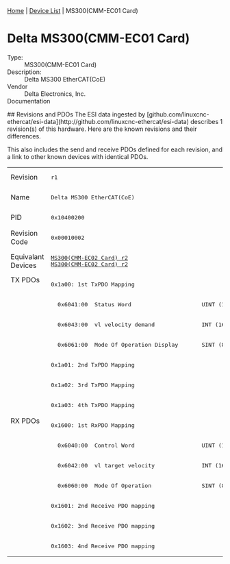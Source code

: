 <div class="nav"><a href="/esi-data">Home</a> | <a href="/esi-data/devices">Device List</a> | MS300(CMM-EC01 Card)</div>

#  Delta MS300(CMM-EC01 Card)

<dl>
  <dt>Type:</dt><dd>MS300(CMM-EC01 Card)</dd>
  <dt>Description:</dt><dd>Delta MS300 EtherCAT(CoE)</dd>
  <dt>Vendor</dt><dd>Delta Electronics, Inc.</dd>
  <dt>Documentation</dt><dd><a href=""></a></dd>
</dl>
## Revisions and PDOs
The ESI data ingested by [github.com/linuxcnc-ethercat/esi-data](http://github.com/linuxcnc-ethercat/esi-data) describes 1 revision(s) of this hardware.  Here are the known revisions and their differences.

This also includes the send and receive PDOs defined for each revision, and a link to other known devices with identical PDOs.

<table>
<tr >
<td class="first">Revision</td>
<td ><pre>r1</pre></td>
</tr>
<tr >
<td class="first">Name</td>
<td ><pre>Delta MS300 EtherCAT(CoE)</pre></td>
</tr>
<tr >
<td class="first">PID</td>
<td ><pre>0x10400200</pre></td>
</tr>
<tr >
<td class="first">Revision Code</td>
<td ><pre>0x00010002</pre></td>
</tr>
<tr >
<td class="first">Equivalant Devices</td>
<td ><pre><a href="MS300CMM-EC02+Card">MS300(CMM-EC02 Card) r2</a><br/><a href="MS300CMM-EC02+Card">MS300(CMM-EC02 Card) r2</a></pre></td>
</tr>
<tr class="txpdo pdosection">
<td class="first" rowspan=7 valign=top>TX PDOs</td>
<td><pre>0x1a00: 1st TxPDO Mapping</pre></td>
<td></td>
</tr>
<tr class="txpdo">
<td ><pre>  0x6041:00  Status Word                     UINT (16 bits)</pre></td>
</tr>
<tr class="txpdo">
<td ><pre>  0x6043:00  vl velocity demand              INT (16 bits)</pre></td>
</tr>
<tr class="txpdo">
<td ><pre>  0x6061:00  Mode Of Operation Display       SINT (8 bits)</pre></td>
</tr>
<tr class="txpdo pdosection">
<td ><pre>0x1a01: 2nd TxPDO Mapping</pre></td>
</tr>
<tr class="txpdo pdosection">
<td ><pre>0x1a02: 3rd TxPDO Mapping</pre></td>
</tr>
<tr class="txpdo pdosection">
<td ><pre>0x1a03: 4th TxPDO Mapping</pre></td>
</tr>
<tr class="rxpdo pdosection">
<td class="first" rowspan=7 valign=top>RX PDOs</td>
<td><pre>0x1600: 1st RxPDO Mapping</pre></td>
<td></td>
</tr>
<tr class="rxpdo">
<td ><pre>  0x6040:00  Control Word                    UINT (16 bits)</pre></td>
</tr>
<tr class="rxpdo">
<td ><pre>  0x6042:00  vl target velocity              INT (16 bits)</pre></td>
</tr>
<tr class="rxpdo">
<td ><pre>  0x6060:00  Mode Of Operation               SINT (8 bits)</pre></td>
</tr>
<tr class="rxpdo pdosection">
<td ><pre>0x1601: 2nd Receive PDO mapping</pre></td>
</tr>
<tr class="rxpdo pdosection">
<td ><pre>0x1602: 3nd Receive PDO mapping</pre></td>
</tr>
<tr class="rxpdo pdosection">
<td ><pre>0x1603: 4nd Receive PDO mapping</pre></td>
</tr>
</table>

